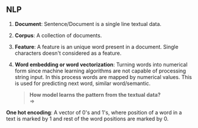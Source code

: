## NLP

1. **Document**: Sentence/Document is a single line textual data.
2. **Corpus**: A collection of documents.
3. **Feature**: A feature is an unique word present in a document. Single characters doesn't considered as a feature.
4. **Word embedding or word vectorization**: Turning words into numerical form since machine learning algorithms are not capable of processing string input. In this process words are mapped by numerical values. This is used for predicting next word, similar word/semantic.

    > **How model learns the pattern from the textual data?**  
    > =>

**One hot encoding**: A vector of 0's and 1's, where position of a word in a text is marked by 1 and rest of the word positions are marked by 0.

